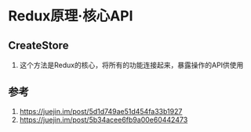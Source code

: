 # Redux原理·核心API
## CreateStore
1. 这个方法是Redux的核心，将所有的功能连接起来，暴露操作的API供使用



## 参考
1. https://juejin.im/post/5d1d749ae51d454fa33b1927
2. https://juejin.im/post/5b34acee6fb9a00e60442473
